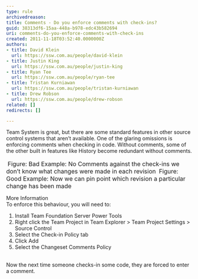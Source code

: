 ```yaml
---
type: rule
archivedreason: 
title: Comments - Do you enforce comments with check-ins?
guid: 38313df6-15aa-448a-b978-edc43b582694
uri: comments-do-you-enforce-comments-with-check-ins
created: 2011-11-18T03:52:40.0000000Z
authors:
- title: David Klein
  url: https://ssw.com.au/people/david-klein
- title: Justin King
  url: https://ssw.com.au/people/justin-king
- title: Ryan Tee
  url: https://ssw.com.au/people/ryan-tee
- title: Tristan Kurniawan
  url: https://ssw.com.au/people/tristan-kurniawan
- title: Drew Robson
  url: https://ssw.com.au/people/drew-robson
related: []
redirects: []

---
```



Team System is great, but there are some standard features in other source control systems that aren’t available. One of the glaring omissions is enforcing comments when checking in code. Without comments, some of the other built in features like History become redundant without comments. 
<br><excerpt class='endintro'></excerpt><br>
<img class="ms-rteCustom-ImageArea" src="/TFS/RulesToBetterVersionControlwithTFS(AKASourceControl)/PublishingImages/CommentsBad.jpg" alt="" />&#160;<font class="ms-rteCustom-FigureBad" size="+0">Figure&#58; Bad Example&#58; No Comments against the check-ins we don’t know what changes were made in each revision </font><img class="ms-rteCustom-ImageArea" src="/TFS/RulesToBetterVersionControlwithTFS(AKASourceControl)/PublishingImages/CommentsGood.jpg" alt="" /> <font class="ms-rteCustom-FigureGood" size="+0">Figure&#58; Good Example&#58; Now we can pin point which revision a particular change has been made </font><p>More Information <br>To enforce this behaviour, you will need to&#58; </p>
<ol><li>Install Team Foundation Server Power Tools </li>
<li>Right click the Team Project in Team Explorer &gt; Team Project Settings &gt; Source Control <img class="ms-rteCustom-ImageArea" src="/TFS/RulesToBetterVersionControlwithTFS(AKASourceControl)/PublishingImages/Enforce1.jpg" alt="" /> </li>
<li>Select the Check-in Policy tab</li>
<li>Click Add </li>
<li>Select the Changeset Comments Policy <br><img class="ms-rteCustom-ImageArea" src="/TFS/RulesToBetterVersionControlwithTFS(AKASourceControl)/PublishingImages/Enforce2.jpg" alt="" /> </li></ol>
Now the next time someone checks-in some code, they are forced to enter a comment. 


